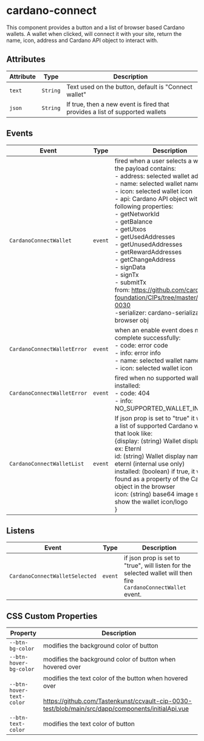 # cardano-connect

This component provides a button and a list of browser based Cardano wallets.
A wallet when clicked, will connect it with your site, return the name,
icon, address and Cardano API object to interact with.

## Attributes

| Attribute | Type     | Description                                      |
|-----------|----------|--------------------------------------------------|
| `text`    | `String` | Text used on the button, default is "Connect wallet" |
| `json`    | `String` | If true, then a new event is fired that provides a list of supported wallets |

## Events

| Event                       | Type    | Description                                      |
|-----------------------------|---------|--------------------------------------------------|
| `CardanoConnectWallet`      | `event` | fired when a user selects a wallet and the payload contains:<br />- address: selected wallet address<br />- name: selected wallet name<br />- icon: selected wallet icon<br />- api: Cardano API object with following properties:<br />- getNetworkId<br />- getBalance<br />- getUtxos<br />- getUsedAddresses<br />- getUnusedAddresses<br />- getRewardAddresses<br />- getChangeAddress<br />- signData<br />- signTx<br />- submitTx<br />from: https://github.com/cardano-foundation/CIPs/tree/master/CIP-0030<br />-serializer: cardano-serialization-lib-browser obj |
| `CardanoConnectWalletError` | `event` | when an enable event does not complete successfully:<br />- code: error code<br />- info: error info<br />- name: selected wallet name<br />- icon: selected wallet icon |
| `CardanoConnectWalletError` | `event` | fired when no supported wallet is installed:<br />- code: 404<br />- info: NO_SUPPORTED_WALLET_INSTALLED |
| `CardanoConnectWalletList` | `event` | If json prop is set to "true" it will return a list of supported Cardano wallets that look like:<br />{display: (string) Wallet display name, ex: Eternl<br/>id: (string) Wallet display name, ex: eternl (internal use only)<br/>installed: (boolean) if true, it was found as a property of the Cardano object in the browser<br/>icon: (string) base64 image string to show the wallet icon/logo<br/>} |

## Listens

| Event                       | Type    | Description                                      |
|-----------------------------|---------|--------------------------------------------------|
| `CardanoConnectWalletSelected` | `event` | if json prop is set to "true", will listen for the selected wallet will then fire `CardanoConnectWallet` event. |

## CSS Custom Properties

| Property                 | Description                                      |
|--------------------------|--------------------------------------------------|
| `--btn-bg-color`         | modifies the background color of button          |
| `--btn-hover-bg-color`   | modifies the background color of button when hovered over |
| `--btn-hover-text-color` | modifies the text color of the button when hovered over<br /><br />https://github.com/Tastenkunst/ccvault-cip-0030-test/blob/main/src/dapp/components/initialApi.vue |
| `--btn-text-color`       | modifies the text color of button                |
